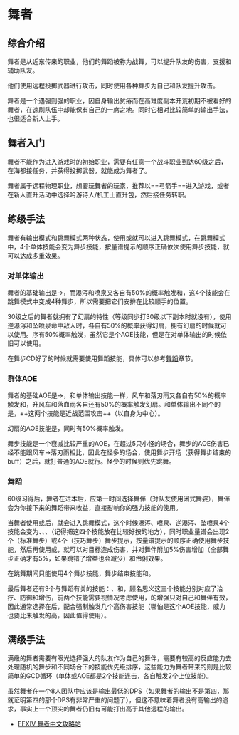 # 舞者
<FloatTOC />

## 综合介绍

舞者是从近东传来的职业，他们的舞蹈被称为战舞，可以提升队友的伤害，支援和辅助队友。

他们使用远程投掷武器进行攻击，同时使用各种舞步为自己和队友提升攻击。

舞者是一个遇强则强的职业，因自身输出贫瘠而在高难度副本开荒初期不被看好的舞者，在速刷队伍中却能保有自己的一席之地。同时它相对比较简单的输出手法，也很适合新人上手。

## 舞者入门

舞者不能作为进入游戏时的初始职业，需要有任意一个战斗职业到达60级之后，在海都接任务<quest name="舞者降临" />，并获得投掷武器，就能成为舞者了。

舞者属于远程物理职业，想要玩舞者的玩家，推荐以==弓箭手==进入游戏，或者在新人直升活动中选择吟游诗人/机工士直升包，然后接任务<quest name="舞者降临" />转职。

## 练级手法

舞者有输出模式和跳舞模式两种状态，使用<Action name="标准舞步" />或<Action name="技巧舞步" />就可以进入跳舞模式，在跳舞模式中，4个单体技能会变为舞步技能，按量谱提示的顺序正确依次使用舞步技能，就可以达成多重效果。

### 对单体输出

舞者的基础输出是<Action name="瀑泻" />→<Action name="喷泉" />，而瀑泻和喷泉又各自有50%的概率触发<Action name="逆瀑泻" />和<Action name="坠喷泉" />，这4个技能会在跳舞模式中变成4种舞步，所以需要把它们安排在比较顺手的位置。

30级之后的舞者就拥有了幻扇的特性（等级同步打30级以下副本时就没有），使用逆瀑泻和坠喷泉命中敌人时，各自有50%的概率获得幻扇，拥有幻扇的时候就可以使用<Action name="扇舞·序" />。序有50%概率触发<Action name="扇舞·急" />，虽然它是个AOE技能，但是在对单体输出的时候依旧可以使用。

在舞步CD好了的时候就需要使用舞蹈技能，具体可以参考[舞蹈](#舞蹈)章节。

### 群体AOE

舞者的基础AOE是<Action name="风车" />→<Action name="落刃雨" />，和单体输出技能一样，风车和落刃雨又各自有50%的概率触发<Action name="升风车" />和<Action name="落血雨" />，升风车和落血雨各自还有50%的概率触发幻扇。和单体输出不同个的是，++这两个技能是近战范围攻击++（以自身为中心）。

幻扇的AOE技能是<Action name="扇舞·破" />，同时有50%概率触发<Action name="扇舞·急" />。

舞步技能是一个衰减比较严重的AOE，在超过5只小怪的场合，舞步的AOE伤害已经不能跟风车→落刃雨相比，因此在怪多的场合，使用舞步开场（获得舞步结束的buff）之后，就打普通的AOE就行。怪少的时候则优先跳舞。

### 舞蹈

60级习得<Action name="闭式舞姿" />后，舞者在进本后，应第一时间选择舞伴（对队友使用闭式舞姿），舞伴会为你接下来的舞蹈带来收益，直接影响你的强力技能<Action name="剑舞" />的使用。

当舞者使用<Action name="标准舞步" />或<Action name="技巧舞步" />后，就会进入跳舞模式，这个时候瀑泻、喷泉、逆瀑泻、坠喷泉4个技能会变为<Action name="蔷薇曲脚步" />、<Action name="小鸟交叠跳" />、<Action name="绿叶小踢腿" />、<Action name="金冠趾尖转" />（记得把这四个技能放在比较好按的地方），同时职业量谱会出现2个（标准舞步）或4个（技巧舞步）舞步提示，按量谱提示的顺序正确使用舞步技能，然后再使用<Action name="标准舞步结束" />或<Action name="技巧舞步结束" />，就可以对目标造成伤害，并对舞伴附加5%伤害增加（全部舞步正确才有5%，如果跳错了增益也会减少）和伶俐效果。

在跳舞期间只能使用4个舞步技能，舞步结束技能和<Action name="前冲步" />。

最后舞者还有3个与舞蹈有关的技能：<Action name="治疗之华尔兹" />、<Action name="防守之桑巴" />和<Action name="进攻之探戈" />，顾名思义这三个技能分别对应了治疗、防御和增伤，前两个技能需要视情况考虑使用，<Action name="进攻之探戈" />的增强只对自己和舞伴有效，因此通常选择在<Action name="技巧舞步结束" />后，配合<Action name="百花争艳" />强制触发几个高伤害技能（哪怕是<Action name="落血雨" />这个AOE技能，威力也要比未触发的<Action name="喷泉" />高，因此值得使用）。

## 满级手法

满级的舞者需要有眼光选择强大的队友作为自己的舞伴，需要有较高的反应能力去处理随机的舞步和不同场合下的技能优先级排序，这些能力为舞者带来的则是比较简单的GCD循环（单体或AOE都是2个技能连击，各自触发2个上位技能）。

虽然舞者在一个8人团队中应该是输出最低的DPS（如果舞者的输出不是第四，那就证明第四的那个DPS有非常严重的问题了），但这不意味着舞者没有高输出的追求，事实上一个顶尖的舞者仍旧有可能打出高于其他远程的输出。

* [FFXIV 舞者中文攻略站](https://dnc.yorushika.co/posts/)